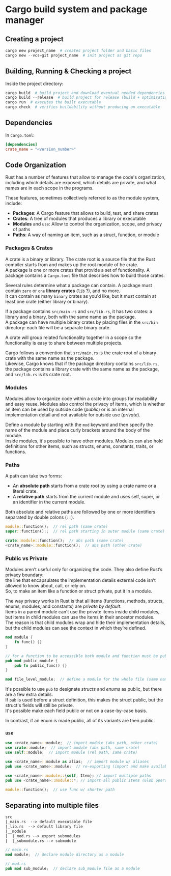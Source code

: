 # Cargo build system and package manager

## Creating a project

```ps1
cargo new project_name  # creates project folder and basic files
cargo new --vcs=git project_name  # init project as git repo
```

## Building, Running & Checking a project

Inside the project directory:

```ps1
cargo build  # build project and download eventual needed dependencies
cargo build --release  # build project for release (build + optimisations)
cargo run  # executes the built executable
cargo check  # verifies buildability without producing an executable
```

## Dependencies

In `Cargo.toml`:

```toml
[dependencies]
crate_name = "<version_number>"
```

## Code Organization

Rust has a number of features that allow to manage the code's organization, including which details are exposed, which details are private, and what names are in each scope in the programs.

These features, sometimes collectively referred to as the module system, include:

- **Packages**: A Cargo feature that allows to build, test, and share crates
- **Crates**: A tree of modules that produces a library or executable
- **Modules** and `use`: Allow to control the organization, scope, and privacy of paths
- **Paths**: A way of naming an item, such as a struct, function, or module

### Packages & Crates

A crate is a binary or library. The crate root is a source file that the Rust compiler starts from and makes up the root module of he crate.  
A package is one or more crates that provide a set of functionality. A package contains a `Cargo.toml` file that describes how to build those crates.

Several rules determine what a package can contain. A package must contain `zero` or `one` **library crates** (`lib` ?), and no more.  
It can contain as many `binary` crates as you'd like, but it must contain at least one crate (either library or binary).

If a package contains `src/main.rs` and `src/lib.rs`, it has two crates: a library and a binary, both with the same name as the package.  
A package can have multiple binary crates by placing files in the `src/bin` directory: each file will be a separate binary crate.

A crate will group related functionality together in a scope so the functionality is easy to share between multiple projects.

Cargo follows a convention that `src/main.rs` is the crate root of a binary crate with the same name as the package.  
Likewise, Cargo knows that if the package directory contains `src/lib.rs`, the package contains a library crate with the same name as the package, and `src/lib.rs` is its crate root.

### Modules

Modules allow to organize code within a crate into groups for readability and easy reuse. Modules also control the privacy of items, which is whether an item can be used by outside code (*public*) or is an internal implementation detail and not available for outside use (*private*).

Define a module by starting with the `mod` keyword and then specify the name of the module and place curly brackets around the body of the module.  
Inside modules, it's possible to have other modules. Modules can also hold definitions for other items, such as structs, enums, constants, traits, or functions.

### Paths

A path can take two forms:

- An **absolute path** starts from a crate root by using a crate name or a literal crate.
- A **relative path** starts from the current module and uses self, super, or an identifier in the current module.

Both absolute and relative paths are followed by one or more identifiers separated by double colons (`::`).

```rs
module::function();  // rel path (same crate)
super::function();;  // rel path starting in outer module (same crate)

crate::module::function();  // abs path (same crate)
<crate_name>::module::function();  // abs path (other crate)
```

### Public vs Private

Modules aren’t useful only for organizing the code. They also define Rust’s privacy boundary:  
the line that encapsulates the implementation details external code isn’t allowed to know about, call, or rely on.  
So, to make an item like a function or struct private, put it in a module.

The way privacy works in Rust is that all items (functions, methods, structs, enums, modules, and constants) are *private by default*.  
Items in a parent module can’t use the private items inside child modules, but items in child modules can use the items in their ancestor modules.  
The reason is that child modules wrap and hide their implementation details, but the child modules can see the context in which they’re defined.

```rs
mod module {
    fn func() {}
}

// for a function to be accessible both module and function must be public
pub mod public_module {
    pub fn public_func() {}
}

mod file_level_module;  // define a module for the whole file (same name as file)
```

It's possible to use `pub` to designate *structs* and *enums* as public, but there are a few extra details.  
If `pub` is used before a struct definition, this makes the struct public, but the struct's fields will still be private.  
It's possible make each field public or not on a case-by-case basis.

In contrast, if an enum is made public, all of its variants are then public.

### `use`

```rs
use <crate_name>::module;  // import module (abs path, other crate)
use crate::module;  // import module (abs path, same crate)
use self::module;  // import module (rel path, same crate)

use <crate_name>::module as alias;  // import module w/ aliases
pub use <crate_name>::module;  // re-exporting (import and make available to others)

use <crate_name>::module::{self, Item}; // import multiple paths
pub use <crate_name>::module::*; // import all public items (Glob operator)

module::function();  // use func w/ shorter path
```

## Separating into multiple files

```txt
src
|_main.rs  --> default executable file
|_lib.rs  --> default library file
|__module
|  |_mod.rs --> export submodules
|  |_submodule.rs --> submodule
```

```rs
// main.rs
mod module;  // declare module directory as a module

// mod.rs
pub mod sub_module;  // declare sub_module file as a module
```
